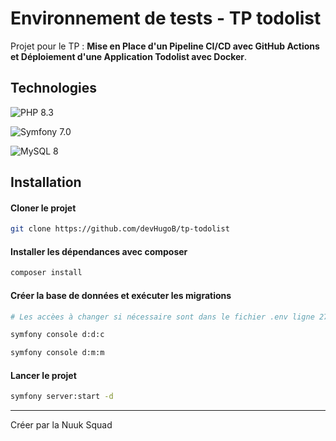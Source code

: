 # Environnement de tests - TP todolist

Projet pour le TP : **Mise en Place d'un Pipeline CI/CD avec GitHub Actions et Déploiement d'une Application Todolist avec Docker**.

## Technologies

![PHP 8.3](https://img.shields.io/badge/php%208.2-%23777BB4.svg?style=for-the-badge&logo=php&logoColor=white)

![Symfony 7.0](https://img.shields.io/badge/symfony%207.0-%23000000.svg?style=for-the-badge&logo=symfony&logoColor=white)

![MySQL 8](https://img.shields.io/badge/mysql%208.0-4479A1.svg?style=for-the-badge&logo=mysql&logoColor=white)

## Installation

#### Cloner le projet
```bash
git clone https://github.com/devHugoB/tp-todolist
```

#### Installer les dépendances avec composer
```bash
composer install
```

#### Créer la base de données et exécuter les migrations
```bash
# Les accèes à changer si nécessaire sont dans le fichier .env ligne 27

symfony console d:d:c

symfony console d:m:m
```

#### Lancer le projet
```bash
symfony server:start -d
```

---

Créer par la Nuuk Squad
